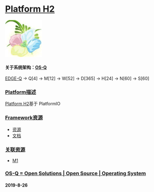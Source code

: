 ﻿# [Platform H2](https://github.com/OS-Q/H2)

[![sites](OS-Q/OS-Q.png)](http://www.OS-Q.com)

#### 关于系统架构：[OS-Q](https://github.com/OS-Q/OS-Q)

[EDGE-Q](https://github.com/OS-Q/EDGE-Q) -> Q[4] -> M[12] -> W[52] -> D[365] -> H[24] -> N[60] -> S[60]

### [Platform描述](https://github.com/OS-Q/H2/wiki) 

[Platform H2](https://github.com/OS-Q/H2)基于 PlatformIO

### [Framework资源](https://github.com/OS-Q) 

* [资源](src/)
* [文档](docs/)

### [关联资源](https://github.com/OS-Q/)

 *  [ M1](https://github.com/OS-Q/M1) 


### [OS-Q = Open Solutions | Open Source |  Operating System ](http://www.OS-Q.com/H2)
####  2019-8-26